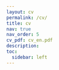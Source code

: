 ```yaml
---
layout: cv
permalink: /cv/
title: cv
nav: true
nav_order: 5
cv_pdf: cv_en.pdf
description: 
toc:
  sidebar: left
---
```


<!-- This is a description of the page. You can modify it in '_pages/cv.md'. You can also change or remove the top pdf download button. -->
